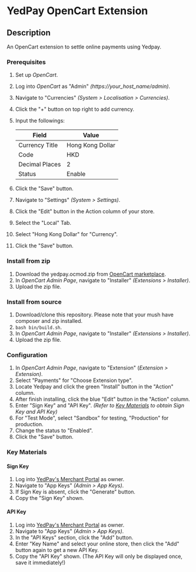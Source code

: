 # YedPay OpenCart Extension

## Description

An OpenCart extension to settle online payments using Yedpay.

### Prerequisites

1. Set up *OpenCart*.
2. Log into *OpenCart* as "Admin" *(https://your_host_name/admin)*.
3. Navigate to "Currencies" *(System > Localisation > Currencies)*.
4. Click the "+" button on top right to add currency.
5. Input the followings:

    | Field          | Value            |
    | -------------- | ---------------- |
    | Currency Title | Hong Kong Dollar |
    | Code           | HKD              |
    | Decimal Places | 2                |
    | Status         | Enable           |

6. Click the "Save" button.
7. Navigate to "Settings" *(System > Settings)*.
8. Click the "Edit" button in the Action column of your store.
9. Select the "Local" Tab.
10. Select "Hong Kong Dollar" for "Currency".
11. Click the "Save" button.

### Install from zip

1. Download the yedpay.ocmod.zip from [OpenCart marketplace](https://www.opencart.com/index.php?route=marketplace/extension).
2. In *OpenCart Admin Page*, navigate to "Installer" *(Extensions > Installer)*.
3. Upload the zip file.

### Install from source

1. Download/clone this repository. Please note that your mush have composer and zip installed.
2. `bash bin/build.sh`.
3. In *OpenCart Admin Page*, navigate to "Installer" *(Extensions > Installer)*.
4. Upload the zip file.

### Configuration

1. In *OpenCart Admin Page*, navigate to "Extension" (*Extension > Extension)*.
2. Select "Payments" for "Choose Extension type".
3. Locate Yedpay and click the green "Install" button in the "Action" column.
4. After finish installing, click the blue "Edit" button in the "Action" column.
5. Enter "Sign Key" and "API Key". *(Refer to [Key Materials](#key-materials) to obtain Sign Key and API Key)*
6. For "Test Mode", select "Sandbox" for testing, "Production" for production.
7. Change the status to "Enabled".
8. Click the "Save" button.

### Key Materials

#### Sign Key

1. Log into [YedPay's Merchant Portal](https://merchant.yedpay.com) as owner.
2. Navigate to "App Keys" *(Admin > App Keys)*.
3. If Sign Key is absent, click the "Generate" button.
4. Copy the "Sign Key" shown.

#### API Key

1. Log into [YedPay's Merchant Portal](https://merchant.yedpay.com) as owner.
2. Navigate to "App Keys" *(Admin > App Keys)*.
3. In the "API Keys" section, click the "Add" button.
4. Enter "Key Name" and select your online store, then click the "Add" button again to get a new API Key.
5. Copy the "API Key" shown. (The API Key will only be displayed once, save it immediately!)
